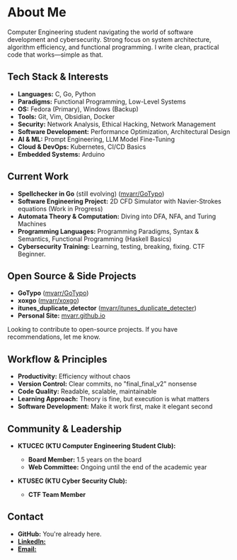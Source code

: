 # About Me

Computer Engineering student navigating the world of software development and cybersecurity. Strong focus on system architecture, algorithm efficiency, and functional programming. I write clean, practical code that works—simple as that.

## Tech Stack & Interests

- **Languages:** C, Go, Python
- **Paradigms:** Functional Programming, Low-Level Systems
- **OS:** Fedora (Primary), Windows (Backup)
- **Tools:** Git, Vim, Obsidian, Docker
- **Security:** Network Analysis, Ethical Hacking, Network Management
- **Software Development:** Performance Optimization, Architectural Design
- **AI & ML:** Prompt Engineering, LLM Model Fine-Tuning
- **Cloud & DevOps:** Kubernetes, CI/CD Basics
- **Embedded Systems:** Arduino

## Current Work

- **Spellchecker in Go** (still evolving) ([mvarr/GoTypo](https://github.com/mvarr/GoTypo))
- **Software Engineering Project:** 2D CFD Simulator with Navier-Strokes equations (Work in Progress)
- **Automata Theory & Computation:** Diving into DFA, NFA, and Turing Machines
- **Programming Languages:** Programming Paradigms, Syntax & Semantics, Functional Programming (Haskell Basics)
- **Cybersecurity Training:** Learning, testing, breaking, fixing. CTF Beginner.

## Open Source & Side Projects

- **GoTypo** ([mvarr/GoTypo](https://github.com/mvarr/GoTypo))
- **xoxgo** ([mvarr/xoxgo](https://github.com/mvarr/xoxgo))
- **itunes_duplicate_detector** ([mvarr/itunes_duplicate_detecter](https://github.com/mvarr/itunes_duplicate_detecter))
- **Personal Site:** [mvarr.github.io](https://github.com/mvarr/mvarr.github.io)

Looking to contribute to open-source projects. If you have recommendations, let me know.

## Workflow & Principles

- **Productivity:** Efficiency without chaos
- **Version Control:** Clear commits, no "final_final_v2" nonsense
- **Code Quality:** Readable, scalable, maintainable
- **Learning Approach:** Theory is fine, but execution is what matters
- **Software Development:** Make it work first, make it elegant second

## Community & Leadership

- **KTUCEC (KTU Computer Engineering Student Club):**
  - **Board Member:** 1.5 years on the board
  - **Web Committee:** Ongoing until the end of the academic year

- **KTUSEC (KTU Cyber Security Club):**
  - **CTF Team Member** 

## Contact

- **GitHub:** You're already here.
- [**LinkedIn:**](linkedin.com/in/melihvar)
- [**Email:**](mailto:melihvar@hotmail.com)
